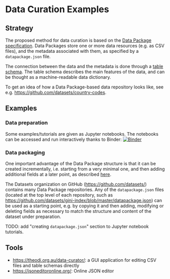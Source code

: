 
# Data Curation Examples

## Strategy

The proposed method for data curation is based on the [Data Package specification](https://frictionlessdata.io/specs/data-package/).
Data Packages store one or more data resources (e.g. as CSV files), and the metadata associated with them, as specified by a `datapackage.json` file.  

The connection between the data and the metadata is done through a [table schema](https://frictionlessdata.io/specs/table-schema/).
The table schema describes the main features of the data, and can be thought as a machine-readable data dictionary.

To get an idea of how a Data Package-based data repository looks like, see e.g. <https://github.com/datasets/country-codes>.

## Examples

### Data preparation

Some examples/tutorials are given as Jupyter notebooks.
The notebooks can be accessed and run interactively thanks to Binder: [![Binder](https://mybinder.org/badge.svg)](https://mybinder.org/v2/gh/waterdatacollaborative/data-curation-examples/master)

### Data packaging

One important advantage of the Data Package structure is that it can be created incrementally, i.e. starting from a very minimal one, and then adding additional fields at a later point, as described [here](https://frictionlessdata.io/docs/data-package/#datapackage.json).

The Datasets organization on GitHub (<https://github.com/datasets/>) contains many Data Package repositories.
Any of the `datapackage.json` files (located at the top level of each repository, such as <https://github.com/datasets/gini-index/blob/master/datapackage.json>) can be used as a starting point, e.g. by copying it and then adding, modifying or deleting fields as necessary to match the structure and content of the dataset under preparation.

TODO: add "creating `datapackage.json`" section to Jupyter notebook tutorials.

## Tools

- <https://theodi.org.au/data-curator/>: a GUI application for editing CSV files and table schemas directly
- <https://jsoneditoronline.org/>: Online JSON editor

